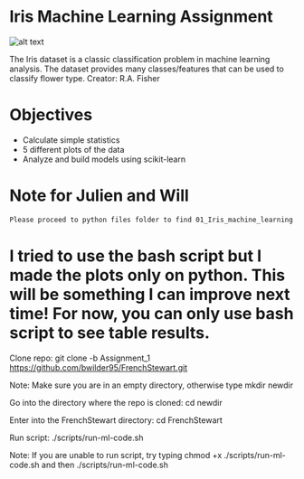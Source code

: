 # Iris Machine Learning Assignment
![alt text](https://www.dotnetlovers.com/Images/IrisFlowerSepalandPetal928201820507AM.jpg)

The Iris dataset is a classic classification problem in machine learning analysis. The dataset provides many classes/features that can be used to classify flower type.
Creator: R.A. Fisher

# Objectives

- Calculate simple statistics
- 5 different plots of the data
- Analyze and build models using scikit-learn

# Note for Julien and Will
```bash
Please proceed to python files folder to find 01_Iris_machine_learning.py
```

# I tried to use the bash script but I made the plots only on python. This will be something I can improve next time! For now, you can only use bash script to see table results.
Clone repo: git clone -b Assignment_1 https://github.com/bwilder95/FrenchStewart.git

Note: Make sure you are in an empty directory, otherwise type mkdir newdir

Go into the directory where the repo is cloned: cd newdir

Enter into the FrenchStewart directory: cd FrenchStewart

Run script: ./scripts/run-ml-code.sh

Note: If you are unable to run script, try typing chmod +x ./scripts/run-ml-code.sh 
and then ./scripts/run-ml-code.sh
